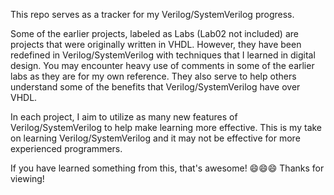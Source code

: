 This repo serves as a tracker for my Verilog/SystemVerilog progress.

Some of the earlier projects, labeled as Labs (Lab02 not included) are projects that were originally written in VHDL.
However, they have been redefined in Verilog/SystemVerilog with techniques that I learned in digital design.
You may encounter heavy use of comments in some of the earlier labs as they are for my own reference. 
They also serve to help others understand some of the benefits that Verilog/SystemVerilog have over VHDL.

In each project, I aim to utilize as many new features of Verilog/SystemVerilog to help make learning more effective.
This is my take on learning Verilog/SystemVerilog and it may not be effective for more experienced programmers.

If you have learned something from this, that's awesome!
😄😄😄
Thanks for viewing! 

